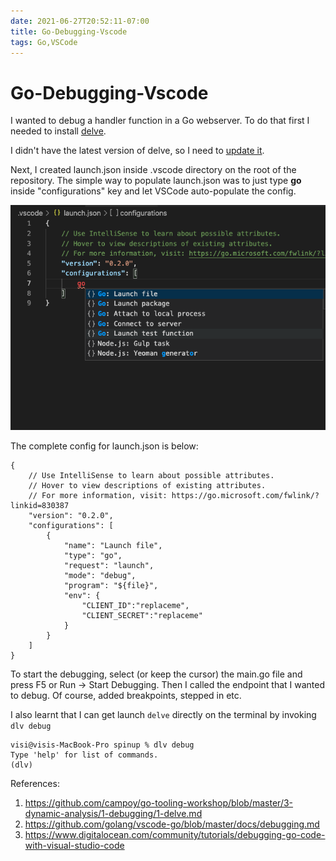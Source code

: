 ```yaml
---
date: 2021-06-27T20:52:11-07:00
title: Go-Debugging-Vscode
tags: Go,VSCode
---
```


# Go-Debugging-Vscode

I wanted to debug a handler function in a Go webserver. To do that first I needed to install [delve](https://github.com/go-delve/delve). 

I didn't have the latest version of delve, so I need to [update it](https://github.com/go-delve/delve/issues/1974).

Next, I created launch.json inside .vscode directory on the root of the repository. The simple way to populate launch.json was to just type **go** inside "configurations" key and let VSCode auto-populate the config.

![go-debugging-vscode](go-debugging-vscode.png)

The complete config for launch.json is below:

```
{
    // Use IntelliSense to learn about possible attributes.
    // Hover to view descriptions of existing attributes.
    // For more information, visit: https://go.microsoft.com/fwlink/?linkid=830387
    "version": "0.2.0",
    "configurations": [
        {
            "name": "Launch file",
            "type": "go",
            "request": "launch",
            "mode": "debug",
            "program": "${file}",
            "env": {
                "CLIENT_ID":"replaceme",
                "CLIENT_SECRET":"replaceme"
            }
        }
    ]
}
```

To start the debugging, select (or keep the cursor) the main.go file and press F5 or Run -> Start Debugging. Then I called the endpoint that I wanted to debug. Of course, added breakpoints, stepped in etc.

I also learnt that I can get launch `delve` directly on the terminal by invoking `dlv debug` 


```
visi@visis-MacBook-Pro spinup % dlv debug
Type 'help' for list of commands.
(dlv) 
```

References:

1. https://github.com/campoy/go-tooling-workshop/blob/master/3-dynamic-analysis/1-debugging/1-delve.md
2. https://github.com/golang/vscode-go/blob/master/docs/debugging.md
3. https://www.digitalocean.com/community/tutorials/debugging-go-code-with-visual-studio-code
